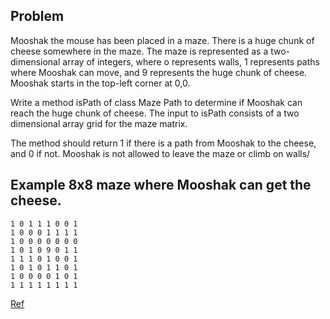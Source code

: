 ## Problem

Mooshak the mouse has been placed in a maze. There is a huge chunk of cheese somewhere in the maze.
The maze is represented as a two-dimensional array of integers, where o represents walls, 1 represents paths where Mooshak can move, and 9 represents the huge chunk of cheese. Mooshak starts in the top-left corner at 0,0.

Write a method isPath of class Maze Path to determine if Mooshak can reach the huge chunk of cheese. The input to isPath consists of a two dimensional array grid for the maze matrix.

The method should return 1 if there is a path from Mooshak to the cheese, and 0 if not.
Mooshak is not allowed to leave the maze or climb on walls/

## Example 8x8 maze where Mooshak can get the cheese.

    1 0 1 1 1 0 0 1
    1 0 0 0 1 1 1 1
    1 0 0 0 0 0 0 0
    1 0 1 0 9 0 1 1
    1 1 1 0 1 0 0 1
    1 0 1 0 1 1 0 1
    1 0 0 0 0 1 0 1
    1 1 1 1 1 1 1 1

[Ref](https://leetcode.com/discuss/interview-question/algorithms/124715/amazon-is-cheese-reachable-in-the-maze)

